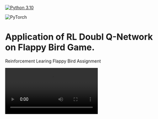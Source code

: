 [![Python 3.10](https://img.shields.io/badge/python-3.10-blue.svg)](https://www.python.org/downloads/release/python-360/)    

![PyTorch](https://img.shields.io/badge/PyTorch-%23EE4C2C.svg?style=for-the-badge&logo=PyTorch&logoColor=white)


# Application of RL Doubl Q-Network on Flappy Bird Game.
Reinforcement Learing Flappy Bird Assignment

<video src="https://github.com/Xritsos/Flappy-RL/blob/main/videos/23.avi" width="300" />
